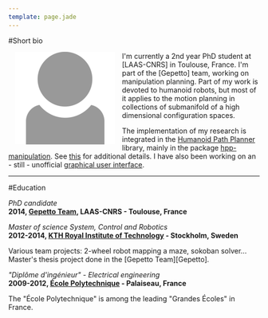 ```yaml
---
template: page.jade
---
```


#Short bio

<img style="float:left;display:inline; width:auto; margin: auto 1em;" alt="Portait" src="img/profile.png"/>
I'm currently a 2nd year PhD student at [LAAS-CNRS] in Toulouse, France.
I'm part of the [Gepetto] team, working on manipulation planning. Part of my work is 
devoted to humanoid robots, but most of it applies to the motion planning in collections of
submanifold of a high dimensional configuration spaces.

The implementation of my research is integrated in the [Humanoid Path Planner][HPP] library,
mainly in the package [hpp-manipulation].
See [this](/humanoid-path-planner/) for additional details.
I have also been working on an - still - unofficial [graphical user interface][hpp-gui].

[LAAS-CNRS]:http://laas.fr "Laboratoire d'analyse et d'architecture des systèmes"
[Gepetto]:http://projects.laas.fr/gepetto/ "Movement of Anthropomorphic Systems"
[HPP]:http://projects.laas.fr/gepetto/index.php/Software/Hpp "Humanoid path planner"
[hpp-manipulation]:https://github.com/humanoid-path-planner/hpp-manipulation "Manipulation framework of HPP"
[hpp-gui]:https://github.com/jmirabel/hpp-gui "Unofficial GUI of HPP"

----------------------------------------------

#Education

_PhD candidate_ <br/>
__2014, [Gepetto Team][Gepetto], LAAS-CNRS - Toulouse, France__ <br/>

_Master of science System, Control and Robotics_ <br/>
__2012-2014, [KTH Royal Institute of Technology][KTH] - Stockholm, Sweden__ <br/>
<p class="small">
Various team projects: 2-wheel robot mapping a maze, sokoban solver...
Master's thesis project done in the [Gepetto Team][Gepetto].
</p>


_"Diplôme d'ingénieur" - Electrical engineering_ <br/>
__2009-2012, [École Polytechnique][EP] - Palaiseau, France__ <br/>
<p class="small">
The "École Polytechnique" is among the leading "Grandes Écoles" in France.
</p>

[KTH]:https://www.kth.se/en "Royal Institute of Technology"
[EP]:https://www.polytechnique.edu/ "École Polytechnique"
